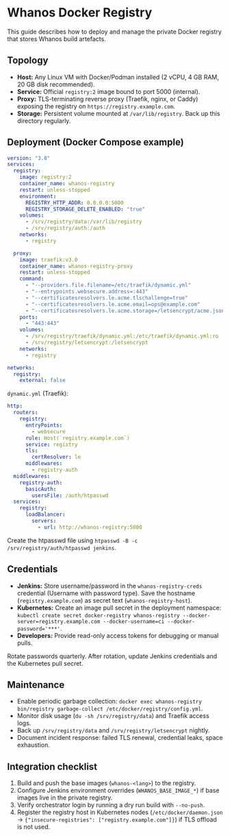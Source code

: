 # Whanos Docker Registry

This guide describes how to deploy and manage the private Docker registry that stores Whanos build artefacts.

## Topology

- **Host:** Any Linux VM with Docker/Podman installed (2 vCPU, 4 GB RAM, 20 GB disk recommended).
- **Service:** Official `registry:2` image bound to port 5000 (internal).
- **Proxy:** TLS-terminating reverse proxy (Traefik, nginx, or Caddy) exposing the registry on `https://registry.example.com`.
- **Storage:** Persistent volume mounted at `/var/lib/registry`. Back up this directory regularly.

## Deployment (Docker Compose example)

```yaml
version: "3.8"
services:
  registry:
    image: registry:2
    container_name: whanos-registry
    restart: unless-stopped
    environment:
      REGISTRY_HTTP_ADDR: 0.0.0.0:5000
      REGISTRY_STORAGE_DELETE_ENABLED: "true"
    volumes:
      - /srv/registry/data:/var/lib/registry
      - /srv/registry/auth:/auth
    networks:
      - registry

  proxy:
    image: traefik:v3.0
    container_name: whanos-registry-proxy
    restart: unless-stopped
    command:
      - "--providers.file.filename=/etc/traefik/dynamic.yml"
      - "--entrypoints.websecure.address=:443"
      - "--certificatesresolvers.le.acme.tlschallenge=true"
      - "--certificatesresolvers.le.acme.email=ops@example.com"
      - "--certificatesresolvers.le.acme.storage=/letsencrypt/acme.json"
    ports:
      - "443:443"
    volumes:
      - /srv/registry/traefik/dynamic.yml:/etc/traefik/dynamic.yml:ro
      - /srv/registry/letsencrypt:/letsencrypt
    networks:
      - registry

networks:
  registry:
    external: false
```

`dynamic.yml` (Traefik):

```yaml
http:
  routers:
    registry:
      entryPoints:
        - websecure
      rule: Host(`registry.example.com`)
      service: registry
      tls:
        certResolver: le
      middlewares:
        - registry-auth
  middlewares:
    registry-auth:
      basicAuth:
        usersFile: /auth/htpasswd
  services:
    registry:
      loadBalancer:
        servers:
          - url: http://whanos-registry:5000
```

Create the htpasswd file using `htpasswd -B -c /srv/registry/auth/htpasswd jenkins`.

## Credentials

- **Jenkins:** Store username/password in the `whanos-registry-creds` credential (Username with password type). Save the hostname (`registry.example.com`) as secret text (`whanos-registry-host`).
- **Kubernetes:** Create an image pull secret in the deployment namespace: `kubectl create secret docker-registry whanos-registry --docker-server=registry.example.com --docker-username=ci --docker-password='***'`.
- **Developers:** Provide read-only access tokens for debugging or manual pulls.

Rotate passwords quarterly. After rotation, update Jenkins credentials and the Kubernetes pull secret.

## Maintenance

- Enable periodic garbage collection: `docker exec whanos-registry bin/registry garbage-collect /etc/docker/registry/config.yml`.
- Monitor disk usage (`du -sh /srv/registry/data`) and Traefik access logs.
- Back up `/srv/registry/data` and `/srv/registry/letsencrypt` nightly.
- Document incident response: failed TLS renewal, credential leaks, space exhaustion.

## Integration checklist

1. Build and push the base images (`whanos-<lang>`) to the registry.
2. Configure Jenkins environment overrides (`WHANOS_BASE_IMAGE_*`) if base images live in the private registry.
3. Verify orchestrator login by running a dry run build with `--no-push`.
4. Register the registry host in Kubernetes nodes (`/etc/docker/daemon.json` → `{"insecure-registries": ["registry.example.com"]}`) if TLS offload is not used.
